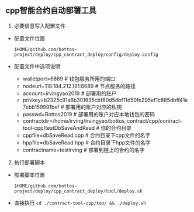 ## cpp智能合约自动部署工具

1. 必要信息写入配置文件
* 配置文件位置

    `
    $HOME/github.com/bottos-project/deploy/cpp_contract_deploy/config/deploy.config
    `

* 配置文件中选项说明

    * walletport=6869 # 钱包服务所用的端口
    * nodeurl=118.184.212.181:8689 # 节点服务的路径
    * account=irvingyao2019 # 部署用的账户
    * privkey=b2325c91a8b301635cbf80d5dbf11d50fe295ef1c885dbff41e7ebb159991bef # 部署用的账户对应的私钥
    * passwd=Bottos2019 # 部署用的账户对应本地钱包的密码
    * contractdir=/home/irving/irvingyao/bottos_contract/cpp/contract-tool-cpp/testDbSaveAndRead # 你的合约目录
    * cppfile=dbSaveRead.cpp # 合约目录下cpp文件的名字
    * hppfile=dbSaveRead.hpp # 合约目录下hpp文件的名字
    * contractname=testirving # 部署到链上的合约的名字


2. 执行部署脚本
* 部署脚本位置

    `
    $HOME/github.com/bottos-project/deploy/cpp_contract_deploy/tool/deploy.sh
    `

* 直接执行
    `
    cd ./contract-tool-cpp/too/ && ./deploy.sh
    `

